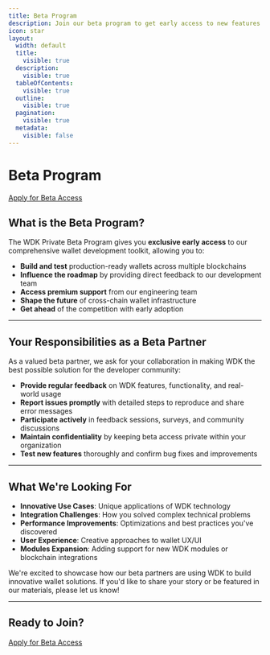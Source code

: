 ```yaml
---
title: Beta Program
description: Join our beta program to get early access to new features
icon: star
layout:
  width: default
  title:
    visible: true
  description:
    visible: true
  tableOfContents:
    visible: true
  outline:
    visible: true
  pagination:
    visible: true
  metadata:
    visible: false
---
```


# Beta Program

<a href="https://docs.google.com/forms/d/e/1FAIpQLSfh3UKsQ-PwJCQOQyJ3EVMKVyHTuqK1XndyiKe4uLslEEtWSw/viewform" class="button primary">Apply for Beta Access</a>


## What is the Beta Program?

The WDK Private Beta Program gives you **exclusive early access** to our comprehensive wallet development toolkit, allowing you to:

- **Build and test** production-ready wallets across multiple blockchains
- **Influence the roadmap** by providing direct feedback to our development team
- **Access premium support** from our engineering team
- **Shape the future** of cross-chain wallet infrastructure
- **Get ahead** of the competition with early adoption

***

## Your Responsibilities as a Beta Partner

As a valued beta partner, we ask for your collaboration in making WDK the best possible solution for the developer community:

- **Provide regular feedback** on WDK features, functionality, and real-world usage
- **Report issues promptly** with detailed steps to reproduce and share error messages
- **Participate actively** in feedback sessions, surveys, and community discussions
- **Maintain confidentiality** by keeping beta access private within your organization
- **Test new features** thoroughly and confirm bug fixes and improvements

***

## What We're Looking For

- **Innovative Use Cases**: Unique applications of WDK technology
- **Integration Challenges**: How you solved complex technical problems
- **Performance Improvements**: Optimizations and best practices you've discovered
- **User Experience**: Creative approaches to wallet UX/UI
- **Modules Expansion**: Adding support for new WDK modules or blockchain integrations

We're excited to showcase how our beta partners are using WDK to build innovative wallet solutions. If you'd like to share your story or be featured in our materials, please let us know!

***

## Ready to Join?

<a href="https://docs.google.com/forms/d/e/1FAIpQLSfh3UKsQ-PwJCQOQyJ3EVMKVyHTuqK1XndyiKe4uLslEEtWSw/viewform" class="button primary">Apply for Beta Access</a>


